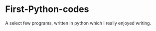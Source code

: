 First-Python-codes
==================

A select few programs, written in python which I really enjoyed writing.
